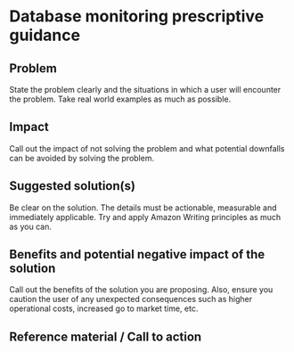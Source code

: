 # Database monitoring prescriptive guidance

## Problem
State the problem clearly and the situations in which a user will encounter the problem. Take real world examples as much as possible.

## Impact
Call out the impact of not solving the problem and what potential downfalls can be avoided by solving the problem.

## Suggested solution(s)
Be clear on the solution. The details must be actionable, measurable and immediately applicable. Try and apply Amazon Writing principles as much as you can.

## Benefits and potential negative impact of the solution
Call out the benefits of the solution you are proposing. Also, ensure you caution the user of any unexpected consequences such as higher operational costs, increased go to market time, etc.

## Reference material / Call to action
